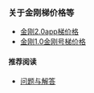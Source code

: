 ### 关于金刚梯价格等
- [ 金刚2.0app梯价格 ](https://a2zitpro.github.io/web/金刚2.0梯价格表)
- [ 金刚1.0金刚号梯价格 ](https://a2zitpro.github.io/web/金刚1.0梯价格表)

#### 推荐阅读
- [问题与解答](https://a2zitpro.github.io/web/列表-问题与解答)
